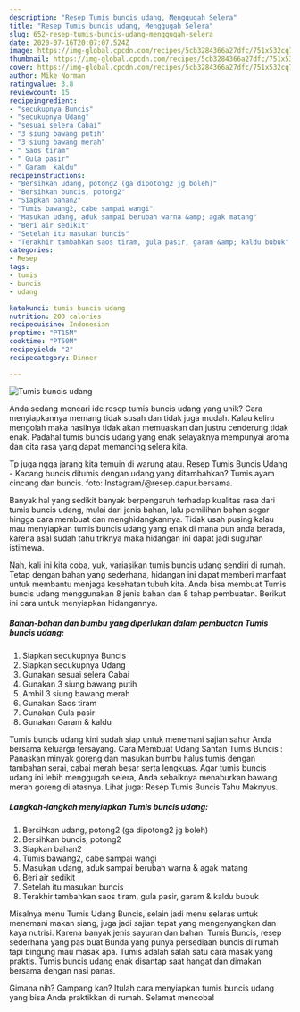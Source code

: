 ```yaml
---
description: "Resep Tumis buncis udang, Menggugah Selera"
title: "Resep Tumis buncis udang, Menggugah Selera"
slug: 652-resep-tumis-buncis-udang-menggugah-selera
date: 2020-07-16T20:07:07.524Z
image: https://img-global.cpcdn.com/recipes/5cb3284366a27dfc/751x532cq70/tumis-buncis-udang-foto-resep-utama.jpg
thumbnail: https://img-global.cpcdn.com/recipes/5cb3284366a27dfc/751x532cq70/tumis-buncis-udang-foto-resep-utama.jpg
cover: https://img-global.cpcdn.com/recipes/5cb3284366a27dfc/751x532cq70/tumis-buncis-udang-foto-resep-utama.jpg
author: Mike Norman
ratingvalue: 3.8
reviewcount: 15
recipeingredient:
- "secukupnya Buncis"
- "secukupnya Udang"
- "sesuai selera Cabai"
- "3 siung bawang putih"
- "3 siung bawang merah"
- " Saos tiram"
- " Gula pasir"
- " Garam  kaldu"
recipeinstructions:
- "Bersihkan udang, potong2 (ga dipotong2 jg boleh)"
- "Bersihkan buncis, potong2"
- "Siapkan bahan2"
- "Tumis bawang2, cabe sampai wangi"
- "Masukan udang, aduk sampai berubah warna &amp; agak matang"
- "Beri air sedikit"
- "Setelah itu masukan buncis"
- "Terakhir tambahkan saos tiram, gula pasir, garam &amp; kaldu bubuk"
categories:
- Resep
tags:
- tumis
- buncis
- udang

katakunci: tumis buncis udang 
nutrition: 203 calories
recipecuisine: Indonesian
preptime: "PT15M"
cooktime: "PT50M"
recipeyield: "2"
recipecategory: Dinner

---
```



![Tumis buncis udang](https://img-global.cpcdn.com/recipes/5cb3284366a27dfc/751x532cq70/tumis-buncis-udang-foto-resep-utama.jpg)

Anda sedang mencari ide resep tumis buncis udang yang unik? Cara menyiapkannya memang tidak susah dan tidak juga mudah. Kalau keliru mengolah maka hasilnya tidak akan memuaskan dan justru cenderung tidak enak. Padahal tumis buncis udang yang enak selayaknya mempunyai aroma dan cita rasa yang dapat memancing selera kita.

Tp juga ngga jarang kita temuin di warung atau. Resep Tumis Buncis Udang - Kacang buncis ditumis dengan udang yang ditambahkan? Tumis ayam cincang dan buncis. foto: Instagram/@resep.dapur.bersama.

Banyak hal yang sedikit banyak berpengaruh terhadap kualitas rasa dari tumis buncis udang, mulai dari jenis bahan, lalu pemilihan bahan segar hingga cara membuat dan menghidangkannya. Tidak usah pusing kalau mau menyiapkan tumis buncis udang yang enak di mana pun anda berada, karena asal sudah tahu triknya maka hidangan ini dapat jadi suguhan istimewa.


Nah, kali ini kita coba, yuk, variasikan tumis buncis udang sendiri di rumah. Tetap dengan bahan yang sederhana, hidangan ini dapat memberi manfaat untuk membantu menjaga kesehatan tubuh kita. Anda bisa membuat Tumis buncis udang menggunakan 8 jenis bahan dan 8 tahap pembuatan. Berikut ini cara untuk menyiapkan hidangannya.

<!--inarticleads1-->

##### Bahan-bahan dan bumbu yang diperlukan dalam pembuatan Tumis buncis udang:

1. Siapkan secukupnya Buncis
1. Siapkan secukupnya Udang
1. Gunakan sesuai selera Cabai
1. Gunakan 3 siung bawang putih
1. Ambil 3 siung bawang merah
1. Gunakan  Saos tiram
1. Gunakan  Gula pasir
1. Gunakan  Garam &amp; kaldu


Tumis buncis udang kini sudah siap untuk menemani sajian sahur Anda bersama keluarga tersayang. Cara Membuat Udang Santan Tumis Buncis : Panaskan minyak goreng dan masukan bumbu halus tumis dengan tambahan serai, cabai merah besar serta lengkuas. Agar tumis buncis udang ini lebih menggugah selera, Anda sebaiknya menaburkan bawang merah goreng di atasnya. Lihat juga: Resep Tumis Buncis Tahu Maknyus. 

<!--inarticleads2-->

##### Langkah-langkah menyiapkan Tumis buncis udang:

1. Bersihkan udang, potong2 (ga dipotong2 jg boleh)
1. Bersihkan buncis, potong2
1. Siapkan bahan2
1. Tumis bawang2, cabe sampai wangi
1. Masukan udang, aduk sampai berubah warna &amp; agak matang
1. Beri air sedikit
1. Setelah itu masukan buncis
1. Terakhir tambahkan saos tiram, gula pasir, garam &amp; kaldu bubuk


Misalnya menu Tumis Udang Buncis, selain jadi menu selaras untuk menemani makan siang, juga jadi sajian tepat yang mengenyangkan dan kaya nutrisi. Karena banyak jenis sayuran dan bahan. Tumis Buncis, resep sederhana yang pas buat Bunda yang punya persediaan buncis di rumah tapi bingung mau masak apa. Tumis adalah salah satu cara masak yang praktis. Tumis buncis udang enak disantap saat hangat dan dimakan bersama dengan nasi panas. 

Gimana nih? Gampang kan? Itulah cara menyiapkan tumis buncis udang yang bisa Anda praktikkan di rumah. Selamat mencoba!
